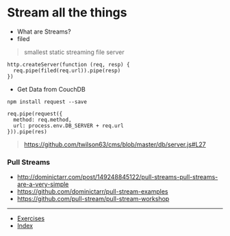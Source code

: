 # Stream all the things

* What are Streams?
* filed

> smallest static streaming file server

```
http.createServer(function (req, resp) {
  req.pipe(filed(req.url)).pipe(resp)
})
```

* Get Data from CouchDB

`npm install request --save`

```
req.pipe(request({
  method: req.method,
  url: process.env.DB_SERVER + req.url
})).pipe(res)

```

> https://github.com/twilson63/cms/blob/master/db/server.js#L27

### Pull Streams

* http://dominictarr.com/post/149248845122/pull-streams-pull-streams-are-a-very-simple
* https://github.com/dominictarr/pull-stream-examples
* https://github.com/pull-stream/pull-stream-workshop




---

* [Exercises](exercises)
* [Index](../)
